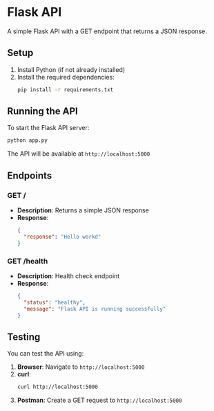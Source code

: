 # Flask API

A simple Flask API with a GET endpoint that returns a JSON response.

## Setup

1. Install Python (if not already installed)
2. Install the required dependencies:
   ```bash
   pip install -r requirements.txt
   ```

## Running the API

To start the Flask API server:

```bash
python app.py
```

The API will be available at `http://localhost:5000`

## Endpoints

### GET /
- **Description**: Returns a simple JSON response
- **Response**: 
  ```json
  {
    "response": "Hello workd"
  }
  ```

### GET /health
- **Description**: Health check endpoint
- **Response**:
  ```json
  {
    "status": "healthy",
    "message": "Flask API is running successfully"
  }
  ```

## Testing

You can test the API using:

1. **Browser**: Navigate to `http://localhost:5000`
2. **curl**: 
   ```bash
   curl http://localhost:5000
   ```
3. **Postman**: Create a GET request to `http://localhost:5000`
